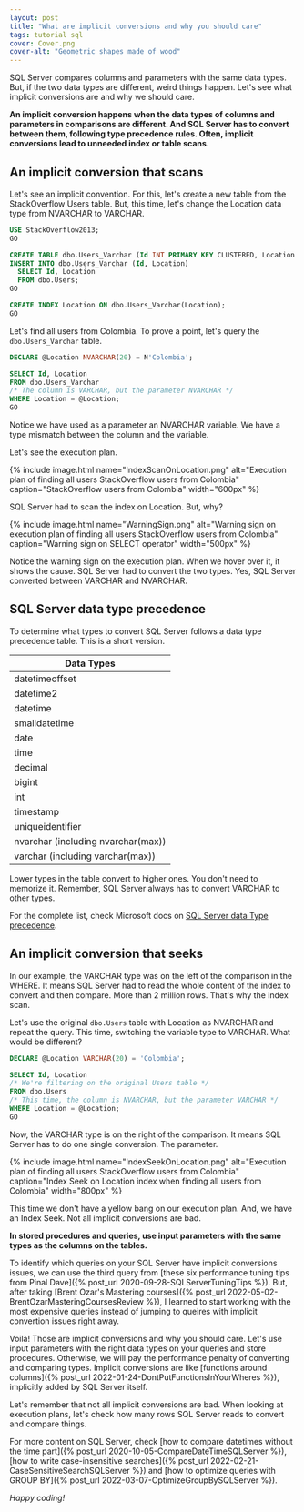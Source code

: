 ```yaml
---
layout: post
title: "What are implicit conversions and why you should care"
tags: tutorial sql
cover: Cover.png
cover-alt: "Geometric shapes made of wood"
---
```


SQL Server compares columns and parameters with the same data types. But, if the two data types are different, weird things happen. Let's see what implicit conversions are and why we should care.

**An implicit conversion happens when the data types of columns and parameters in comparisons are different. And SQL Server has to convert between them, following type precedence rules. Often, implicit conversions lead to unneeded index or table scans.**

## An implicit conversion that scans

Let's see an implicit convention. For this, let's create a new table from the StackOverflow Users table. But, this time, let's change the Location data type from NVARCHAR to VARCHAR.

```sql
USE StackOverflow2013;
GO

CREATE TABLE dbo.Users_Varchar (Id INT PRIMARY KEY CLUSTERED, Location VARCHAR(100));
INSERT INTO dbo.Users_Varchar (Id, Location)
  SELECT Id, Location
  FROM dbo.Users;
GO

CREATE INDEX Location ON dbo.Users_Varchar(Location);
GO
```

Let's find all users from Colombia. To prove a point, let's query the `dbo.Users_Varchar` table.

```sql
DECLARE @Location NVARCHAR(20) = N'Colombia';

SELECT Id, Location
FROM dbo.Users_Varchar
/* The column is VARCHAR, but the parameter NVARCHAR */
WHERE Location = @Location;
GO
```

Notice we have used as a parameter an NVARCHAR variable. We have a type mismatch between the column and the variable.

Let's see the execution plan.

{% include image.html name="IndexScanOnLocation.png" alt="Execution plan of finding all users StackOverflow users from Colombia" caption="StackOverflow users from Colombia" width="600px" %}

SQL Server had to scan the index on Location. But, why?

{% include image.html name="WarningSign.png" alt="Warning sign on execution plan of finding all users StackOverflow users from Colombia" caption="Warning sign on SELECT operator" width="500px" %}

Notice the warning sign on the execution plan. When we hover over it, it shows the cause. SQL Server had to convert the two types. Yes, SQL Server converted between VARCHAR and NVARCHAR.

## SQL Server data type precedence

To determine what types to convert SQL Server follows a data type precedence table. This is a short version.

| Data Types |
|---|
| datetimeoffset |
| datetime2 |
| datetime |
| smalldatetime |
| date |
| time |
| decimal |
| bigint |
| int |
| timestamp |
| uniqueidentifier |
| nvarchar (including nvarchar(max)) |
| varchar (including varchar(max)) |

Lower types in the table convert to higher ones. You don't need to memorize it. Remember, SQL Server always has to convert VARCHAR to other types.

For the complete list, check Microsoft docs on [SQL Server data Type precedence](https://docs.microsoft.com/en-us/sql/t-sql/data-types/data-type-precedence-transact-sql?view=sql-server-ver15).

## An implicit conversion that seeks

In our example, the VARCHAR type was on the left of the comparison in the WHERE. It means SQL Server had to read the whole content of the index to convert and then compare. More than 2 million rows. That's why the index scan.

Let's use the original `dbo.Users` table with Location as NVARCHAR and repeat the query. This time, switching the variable type to VARCHAR. What would be different?

```sql
DECLARE @Location VARCHAR(20) = 'Colombia';

SELECT Id, Location
/* We're filtering on the original Users table */
FROM dbo.Users
/* This time, the column is NVARCHAR, but the parameter VARCHAR */
WHERE Location = @Location;
GO
```

Now, the VARCHAR type is on the right of the comparison. It means SQL Server has to do one single conversion. The parameter.

{% include image.html name="IndexSeekOnLocation.png" alt="Execution plan of finding all users StackOverflow users from Colombia" caption="Index Seek on Location index when finding all users from Colombia" width="800px" %}

This time we don't have a yellow bang on our execution plan. And, we have an Index Seek. Not all implicit conversions are bad.

**In stored procedures and queries, use input parameters with the same types as the columns on the tables.**

To identify which queries on your SQL Server have implicit conversions issues, we can use the third query from [these six performance tuning tips from Pinal Dave]({% post_url 2020-09-28-SQLServerTuningTips %}). But, after taking [Brent Ozar's Mastering courses]({% post_url 2022-05-02-BrentOzarMasteringCoursesReview %}), I learned to start working with the most expensive queries instead of jumping to queires with implicit convertion issues right away.

Voilà! Those are implicit conversions and why you should care. Let's use input parameters with the right data types on your queries and store procedures. Otherwise, we will pay the performance penalty of converting and comparing types. Implicit conversions are like [functions around columns]({% post_url 2022-01-24-DontPutFunctionsInYourWheres %}), implicitly added by SQL Server itself.

Let's remember that not all implicit conversions are bad. When looking at execution plans, let's check how many rows SQL Server reads to convert and compare things.

For more content on SQL Server, check [how to compare datetimes without the time part]({% post_url 2020-10-05-CompareDateTimeSQLServer %}), [how to write case-insensitive searches]({% post_url 2022-02-21-CaseSensitiveSearchSQLServer %}) and [how to optimize queries with GROUP BY]({% post_url 2022-03-07-OptimizeGroupBySQLServer %}).

_Happy coding!_
